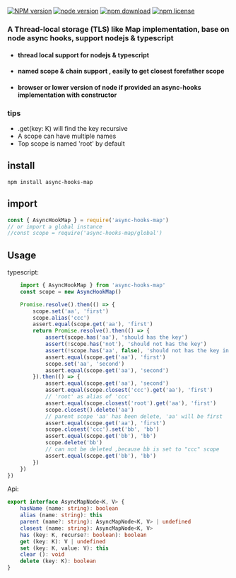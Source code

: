 [![NPM version][npm-image]][npm-url]
[![node version][node-image]][node-url]
[![npm download][download-image]][download-url]
[![npm license][license-image]][download-url]
### A Thread-local storage (TLS) like Map implementation, base on node async hooks, support nodejs & typescript

- #### thread local support for nodejs & typescript
- #### named scope & chain support , easily to get closest forefather scope
- #### browser or lower version of node if provided an async-hooks implementation with constructor

### tips
- .get(key: K) will find the key recursive
- A scope can have multiple names
- Top scope is named 'root' by default

## install
```
npm install async-hooks-map
```

## import
```javascript
const { AsyncHookMap } = require('async-hooks-map')
// or import a global instance
//const scope = require('async-hooks-map/global')

```
## Usage

typescript: 
```typescript
    import { AsyncHookMap } from 'async-hooks-map'
    const scope = new AsyncHookMap()

    Promise.resolve().then(() => {
        scope.set('aa', 'first')
        scope.alias('ccc')
        assert.equal(scope.get('aa'), 'first')
        return Promise.resolve().then(() => {
            assert(scope.has('aa'), 'should has the key')
            assert(!scope.has('not'), 'should not has the key')
            assert(!scope.has('aa', false), 'should not has the key in this scope')
            assert.equal(scope.get('aa'), 'first')
            scope.set('aa', 'second')
            assert.equal(scope.get('aa'), 'second')
        }).then(() => {
            assert.equal(scope.get('aa'), 'second')
            assert.equal(scope.closest('ccc').get('aa'), 'first')
            // 'root' as alias of 'ccc'
            assert.equal(scope.closest('root').get('aa'), 'first')
            scope.closest().delete('aa')
            // parent scope 'aa' has been delete, 'aa' will be first
            assert.equal(scope.get('aa'), 'first')
            scope.closest('ccc').set('bb', 'bb')
            assert.equal(scope.get('bb'), 'bb')
            scope.delete('bb')
            // can not be deleted ,because bb is set to "ccc" scope
            assert.equal(scope.get('bb'), 'bb')
        })
    })
})

```
Api:
```typescript
export interface AsyncMapNode<K, V> {
    hasName (name: string): boolean
    alias (name: string): this
    parent (name?: string): AsyncMapNode<K, V> | undefined
    closest (name: string): AsyncMapNode<K, V>
    has (key: K, recurse?: boolean): boolean
    get (key: K): V | undefined
    set (key: K, value: V): this
    clear (): void
    delete (key: K): boolean
}
```


[npm-image]: https://img.shields.io/npm/v/async-hooks-map.svg?style=flat-square
[npm-url]: https://npmjs.org/package/async-hooks-map
[travis-image]: https://img.shields.io/travis/https://github.com/xujif/async-hooks-map.svg?style=flat-square
[travis-url]: https://travis-ci.org/https://github.com/xujif/async-hooks-map
[coveralls-image]: https://img.shields.io/coveralls/https://github.com/xujif/async-hooks-map.svg?style=flat-square
[coveralls-url]: https://coveralls.io/r/https://github.com/xujif/async-hooks-map?branch=master
[david-image]: https://img.shields.io/david/https://github.com/xujif/async-hooks-map.svg?style=flat-square
[david-url]: https://david-dm.org/https://github.com/xujif/async-hooks-map
[node-image]: https://img.shields.io/badge/node.js-%3E=_8.6.0-green.svg?style=flat-square
[node-url]: http://nodejs.org/download/
[download-image]: https://img.shields.io/npm/dm/async-hooks-map.svg?style=flat-square
[download-url]: https://npmjs.org/package/async-hooks-map
[license-image]: https://img.shields.io/npm/l/async-hooks-map.svg